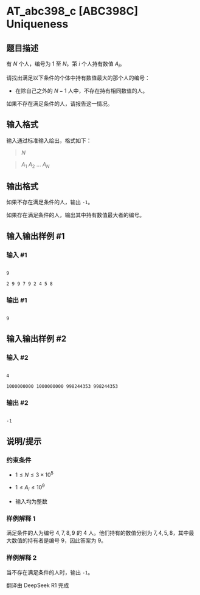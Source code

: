 # AT_abc398_c [ABC398C] Uniqueness

## 题目描述

[problemUrl]: https://atcoder.jp/contests/abc398/tasks/abc398_c

有 $N$ 个人，编号为 $1$ 至 $N$。第 $i$ 个人持有数值 $A_i$。

请找出满足以下条件的个体中持有数值最大的那个人的编号：
- 在除自己之外的 $N-1$ 人中，不存在持有相同数值的人。

如果不存在满足条件的人，请报告这一情况。

## 输入格式

输入通过标准输入给出，格式如下：

> $N$   
> $A_1$ $A_2$ $\ldots$ $A_N$

## 输出格式

如果不存在满足条件的人，输出 `-1`。

如果存在满足条件的人，输出其中持有数值最大者的编号。

## 输入输出样例 #1

### 输入 #1

```
9
2 9 9 7 9 2 4 5 8
```

### 输出 #1

```
9
```

## 输入输出样例 #2

### 输入 #2

```
4
1000000000 1000000000 998244353 998244353
```

### 输出 #2

```
-1
```

## 说明/提示

### 约束条件

- $1 \leq N \leq 3 \times 10^5$
- $1 \leq A_i \leq 10^9$
- 输入均为整数

### 样例解释 1

满足条件的人为编号 $4,7,8,9$ 的 $4$ 人。他们持有的数值分别为 $7,4,5,8$，其中最大数值的持有者是编号 $9$，因此答案为 $9$。

### 样例解释 2

当不存在满足条件的人时，输出 `-1`。

翻译由 DeepSeek R1 完成